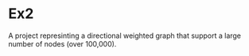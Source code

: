 # Ex2
A project represinting a directional weighted graph that support a large number of nodes (over 100,000).
